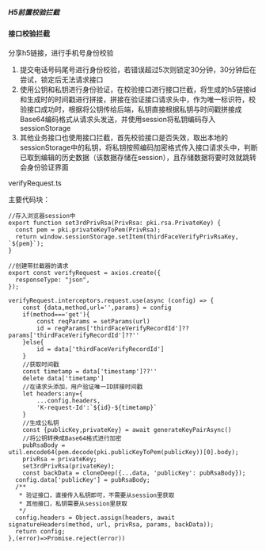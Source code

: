##### H5前置校验拦截

#### 接口校验拦截

分享h5链接，进行手机号身份校验

1. 提交电话号码尾号进行身份校验，若错误超过5次则锁定30分钟，30分钟后在尝试，锁定后无法请求接口
2. 使用公钥和私钥进行身份验证，在校验接口进行接口拦截，将生成的h5链接id和生成时的时间戳进行拼接，拼接在验证接口请求头中，作为唯一标识符，校验接口成功时，根据将公钥传给后端，私钥直接根据私钥与时间戳拼接成Base64编码格式从请求头发送，并使用session将私钥编码存入sessionStorage
3. 其他业务接口也使用接口拦截，首先校验接口是否失效，取出本地的sessionStorage中的私钥，将私钥按照编码加密格式传入接口请求头中，判断已取到编辑的历史数据（该数据存储在session），且存储数据将要时效就跳转会身份验证界面

verifyRequest.ts

主要代码块：

```react
//存入浏览器session中
export function set3rdPrivRsa(PrivRsa: pki.rsa.PrivateKey) {
  const pem = pki.privateKeyToPem(PrivRsa);
  return window.sessionStorage.setItem(thirdFaceVerifyPrivRsaKey, `${pem}`);
}

//创建带拦截器的请求
export const verifyRequest = axios.create({
  responseType: "json",
});

verifyRequest.interceptors.request.use(async (config) => {
    const {data,method,url='',params} = config
    if(method==='get'){
        const reqParams = setParams(url)
        id = reqParams['thirdFaceVerifyRecordId']??params['thirdFaceVerifyRecordId']??''
    }else{
        id = data['thirdFaceVerifyRecordId']
    }
    //获取时间戳
    const timetamp = data['timestamp']??''
    delete data['timetamp']
    //在请求头添加，用户验证唯一ID拼接时间戳
    let headers:any={
        ...config.headers,
        'K-request-Id':`${id}-${timetamp}`
    }
    //生成公私钥
    const {publicKey,privateKey} = await generateKeyPairAsync()
    //将公钥转换成Base64格式进行加密
    pubRsaBody = util.encode64(pem.decode(pki.publicKeyToPem(publicKey))[0].body);
    privRsa = privateKey;
    set3rdPrivRsa(privateKey);
    const backData = cloneDeep({...data, 'publicKey': pubRsaBody});
  config.data['publicKey'] = pubRsaBody;
  /**
   * 验证接口，直接传入私钥即可，不需要从session里获取
   * 其他接口，私钥需要从session里获取
   */
  config.headers = Object.assign(headers, await signatureHeaders(method, url, privRsa, params, backData));
  return config;
},(error)=>Promise.reject(error))
```

